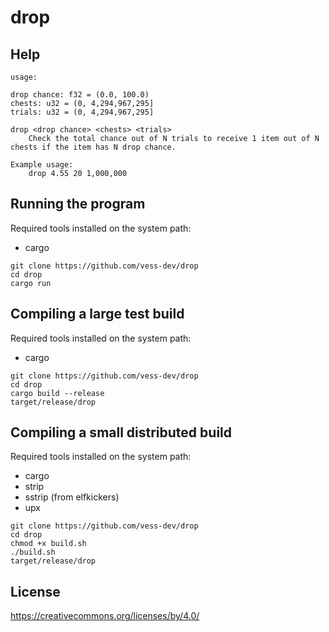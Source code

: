 # drop

## Help

```
usage:

drop chance: f32 = (0.0, 100.0)
chests: u32 = (0, 4,294,967,295]
trials: u32 = (0, 4,294,967,295]

drop <drop chance> <chests> <trials>
	Check the total chance out of N trials to receive 1 item out of N chests if the item has N drop chance.

Example usage:
	drop 4.55 20 1,000,000
```

## Running the program

Required tools installed on the system path:
- cargo

```
git clone https://github.com/vess-dev/drop
cd drop
cargo run
```

## Compiling a large test build

Required tools installed on the system path:
- cargo

```
git clone https://github.com/vess-dev/drop
cd drop
cargo build --release
target/release/drop
```

## Compiling a small distributed build

Required tools installed on the system path:
- cargo
- strip
- sstrip (from elfkickers)
- upx

```
git clone https://github.com/vess-dev/drop
cd drop
chmod +x build.sh
./build.sh
target/release/drop
```

## License

https://creativecommons.org/licenses/by/4.0/